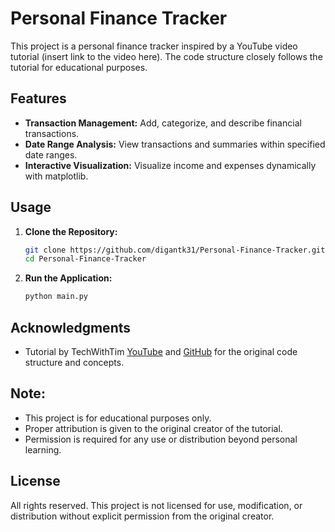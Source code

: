 # Personal Finance Tracker

This project is a personal finance tracker inspired by a YouTube video tutorial (insert link to the video here). The code structure closely follows the tutorial for educational purposes.

## Features

- **Transaction Management:** Add, categorize, and describe financial transactions.
- **Date Range Analysis:** View transactions and summaries within specified date ranges.
- **Interactive Visualization:** Visualize income and expenses dynamically with matplotlib.

## Usage

1. **Clone the Repository:**
   ```bash
   git clone https://github.com/digantk31/Personal-Finance-Tracker.git
   cd Personal-Finance-Tracker
2. **Run the Application:**
   ```bash
   python main.py

## Acknowledgments

- Tutorial by TechWithTim [YouTube](https://www.youtube.com/@TechWithTim) and [GitHub](https://github.com/techwithtim) for the original code structure and concepts.

## Note:

- This project is for educational purposes only.
- Proper attribution is given to the original creator of the tutorial.
- Permission is required for any use or distribution beyond personal learning.

## License

All rights reserved. This project is not licensed for use, modification, or distribution without explicit permission from the original creator.
